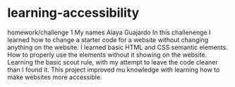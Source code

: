 # learning-accessibility
 homework/challenge 1
My names Alaya Guajardo
In this challenenge I learned how to change a starter code for a website without changing anything on the website. 
I learned basic HTML and CSS semantic elements. 
How to properly use the elements without it showing on the website. 
Learning the basic scout rule, with my attempt to leave the code cleaner than I found it. 
This project improved mu knowledge with learning how to make websites more accessible. 

